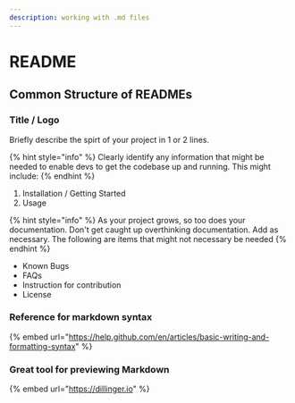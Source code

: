 ```yaml
---
description: working with .md files
---
```


# README

## Common Structure of READMEs 

### Title / Logo

Briefly describe the spirt of your project in 1 or 2 lines. 

{% hint style="info" %}
Clearly identify any information that might be needed to enable devs to get the codebase up and running. This might include:
{% endhint %}

1. Installation / Getting Started
2. Usage

{% hint style="info" %}
As your project grows, so too does your documentation. Don't get caught up overthinking documentation. Add as necessary. The following are items that might not necessary be needed 
{% endhint %}

* Known Bugs
* FAQs
* Instruction for contribution
* License

### Reference for markdown syntax

{% embed url="https://help.github.com/en/articles/basic-writing-and-formatting-syntax" %}



### Great tool for previewing Markdown

{% embed url="https://dillinger.io" %}

